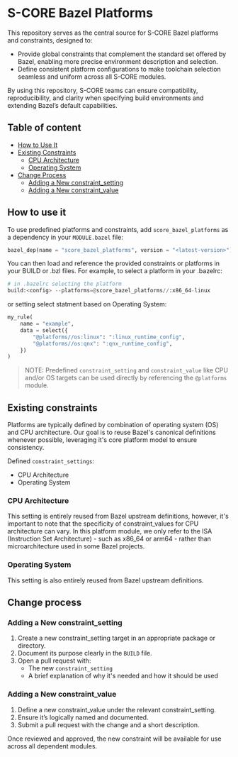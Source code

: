 # S-CORE Bazel Platforms

This repository serves as the central source for S-CORE Bazel platforms and constraints, designed to:

- Provide global constraints that complement the standard set offered by Bazel, enabling more precise environment description and selection.
- Define consistent platform configurations to make toolchain selection seamless and uniform across all S-CORE modules.

By using this repository, S-CORE teams can ensure compatibility, reproducibility, and clarity when specifying build environments and extending Bazel’s default capabilities.

## Table of content

- [How to Use It](#how-to-use-it)
- [Existing Constraints](#existing-constraints)
  - [CPU Architecture](#cpu-architecture)
  - [Operating System](#operating-system)
- [Change Process](#change-process)
  - [Adding a New constraint_setting](#adding-a-new-constraint_setting)
  - [Adding a New constraint_value](#adding-a-new-constraint_value)

## How to use it

To use predefined platforms and constraints, add `score_bazel_platforms` as a dependency in your `MODULE.bazel` file:

```python
bazel_dep(name = "score_bazel_platforms", version = "<latest-version>")
```

You can then load and reference the provided constraints or platforms in your BUILD or .bzl files.
For example, to select a platform in your .bazelrc:

```python
# in .bazelrc selecting the platform
build:<config> --platforms=@score_bazel_platforms//:x86_64-linux
```

or setting select statment based on Operating System:

```python
my_rule(
    name = "example",
    data = select({
        "@platforms//os:linux": ":linux_runtime_config",
        "@platforms//os:qnx": ":qnx_runtime_config",
    })
)
```

> NOTE: Predefined `constraint_setting` and `constraint_value` like CPU and/or OS targets can be used directly by referencing the `@platforms` module.

## Existing constraints

Platforms are typically defined by combination of operating system (OS) and CPU architecture. Our goal is to reuse Bazel's canonical definitions whenever possible, leveraging it's core platform model to ensure consistency.

Defined `constraint_settings`:

- CPU Architecture
- Operating System

### CPU Architecture

This setting is entirely reused from Bazel upstream definitions, however, it's important to note that the specificity of constraint_values for CPU architecture can vary. In this platform module, we only refer to the ISA (Instruction Set Architecture) - such as x86_64 or arm64 - rather than microarchitecture used in some Bazel projects.

### Operating System

This setting is also entirely reused from Bazel upstream definitions.

## Change process

### Adding a New constraint_setting

1. Create a new constraint_setting target in an appropriate package or directory.
2. Document its purpose clearly in the `BUILD` file.
3. Open a pull request with:
   - The new `constraint_setting`
   - A brief explanation of why it's needed and how it should be used

### Adding a New constraint_value

1. Define a new constraint_value under the relevant constraint_setting.
2. Ensure it’s logically named and documented.
3. Submit a pull request with the change and a short description.

Once reviewed and approved, the new constraint will be available for use across all dependent modules.
